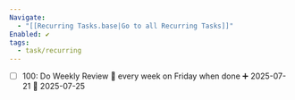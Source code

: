 ```yaml
---
Navigate:
  - "[[Recurring Tasks.base|Go to all Recurring Tasks]]"
Enabled: ✔️
tags:
  - task/recurring
---
```

- [ ] 100: Do Weekly Review 🔁 every week on Friday when done ➕ 2025-07-21 📅 2025-07-25